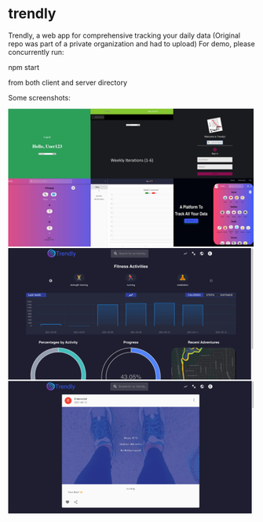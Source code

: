# trendly
Trendly, a web app for comprehensive tracking your daily data (Original repo was part of a private organization and had to upload)
For demo, please concurrently run: 

npm start 

from both client and server directory

Some screenshots:


<img src="./4.jpg" width="500">

<img src="./1.png" width="500">

<img src="./2.png" width="500">
